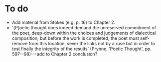 # To do

* Add material from Stokes (e.g. p. 16) to Chapter 2.
* '[P]oetic thought does indeed demand the unreserved commitment of the
  poet, deep-down within the choices and judgements of dialectical
  composition; but before the work is completed, the poet must self-remove
  from this location, sever the links not by a ruse but in order to test
  finally the integrity of the results' (Prynne, 'Poetic Thought', pp.
  597--98)---add to Chapter 2 conclusion?
